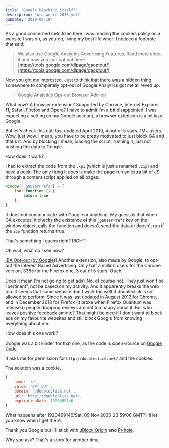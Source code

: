 ```yaml
---
title: 'Google blocking itself?'
description: 'Are we in 2030 yet?'
pubDate: '2019-09-18'
---
```


As a good concerned netcitizen here I was reading the cookies policy on a website I was on, as you do, living my best life when I noticed a footnote that said:

> We also use Google Analytics Advertising Features. Read more about it and how you can opt out here: [https://tools.google.com/dlpage/gaoptout/](https://tools.google.com/dlpage/gaoptout/)

Now you got me interested. Just to think that there was a hidden thing somewhere to completely opt-out of Google Analytics got me all reved up.

> Google Analytics Opt-out Browser Add-on

What now? A browser extension? Supported by Chrome, Internet Explorer 11, Safari, Firefox and Opera?
I have to admit I'm a bit disappointed. I was expecting a setting on my Google account, a browser extension is a bit lazy Google.

But let's check this out: last updated April 2019, 4 out of 5 stars, 1M+ users. Wow, just wow. I mean, you have to be pretty motivated to just block GA and that's it. And by blocking I mean, loading the script, running it, just not pushing the data to Google.

How does it work?

I had to extract the code from the `.xpi` (which is just a renamed `.zip`) and have a peek.
The only thing it does is make the page run an extra bit of JS through a content script applied on all pages:

```javascript
window['_gaUserPrefs'] = {
	ioo: function () {
		return true
	},
}
```

It does not communicate with Google or anything. My guess is that when GA executes, it checks the existence of this `_gaUserPrefs` key on the window object, calls the function and doesn't send the data or doesn't run if the `ioo` function returns true.

That's something I guess right? RIGHT!

Oh wait, what do I see now?

[IBA Opt-out (by Google)](https://addons.mozilla.org/en-US/firefox/addon/interest-advertising-opt-out/)! Another extension, also made by Google, to opt-out the Interest Based Advertising. Only half a million users for the Chrome version, 3365 for the Firefox one, 3 out of 5 stars. Ouch!

Does it mean I'm not going to get ads? No, of course not. They just won't be "pertinent", not be based on my activity. And it apparently breaks the web too: it seems that some website don't work too well if doubleclick is not allowed to perform. Since it was last updated in August 2013 for Chrome, and in December 2018 for Firefox (it broke when Firefox Quantum was released) people dropping reviews are not too happy about it. But who leaves positive feedback amirite?
That might be nice if I don't want to block ads on my favourite websites and still block Google from knowing everything about me.

How does this one work?

Google was a bit kinder for that one, as the code is open-source on [Google Code](https://code.google.com/archive/p/google-opt-out-plugin/source/default/source).

It asks me for permission for `http://doubleclick.net/` and the cookies.

The solution was a cookie.

```javascript
{
	name: 'id',
	value: 'OPT_OUT',
	domain: '.doubleclick.net',
	url: 'http://doubleclick.net',
	expirationDate: 1920499146
}
```

What happens after 1920499146/Sat, 09 Nov 2030 23:59:06 GMT? I'll let you know when I get there.

Thank you Google but I'll stick with [uBlock Origin](https://github.com/gorhill/uBlock) and [Pi-hole](https://pi-hole.net/).

Why you ask? That's a story for another time.
